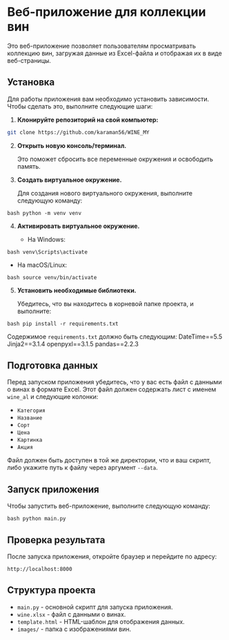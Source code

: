 # Веб-приложение для коллекции вин

Это веб-приложение позволяет пользователям просматривать коллекцию вин, загружая данные из Excel-файла и отображая их в виде веб-страницы.


## Установка

Для работы приложения вам необходимо установить зависимости. Чтобы сделать это, выполните следующие шаги:

1. **Клонируйте репозиторий на свой компьютер:**

```bash
git clone https://github.com/karaman56/WINE_MY
```

2. **Открыть новую консоль/терминал.**
   
   Это поможет сбросить все переменные окружения и освободить память.

3. **Создать виртуальное окружение.**

   Для создания нового виртуального окружения, выполните следующую команду:

```
bash python -m venv venv
```

4. **Активировать виртуальное окружение.**

   - На Windows:
```
bash venv\Scripts\activate
```
   - На macOS/Linux:
```
bash source venv/bin/activate
```

5. **Установить необходимые библиотеки.**
   
   Убедитесь, что вы находитесь в корневой папке проекта, и выполните:
```
bash pip install -r requirements.txt
```

Содержимое `requirements.txt` должно быть следующим:
DateTime==5.5 
Jinja2==3.1.4 
openpyxl==3.1.5 
pandas==2.2.3


## Подготовка данных

Перед запуском приложения убедитесь, что у вас есть файл с данными о винах в формате Excel. Этот файл должен содержать лист с именем `wine_al` и следующие колонки:
- `Категория`
- `Название`
- `Сорт`
- `Цена`
- `Картинка`
- `Акция`

Файл должен быть доступен в той же директории, что и ваш скрипт, либо укажите путь к файлу через аргумент `--data`.

## Запуск приложения

Чтобы запустить веб-приложение, выполните следующую команду:
```
bash python main.py
```


## Проверка результата

После запуска приложения, откройте браузер и перейдите по адресу:
```
http://localhost:8000 
```


## Структура проекта

- `main.py` - основной скрипт для запуска приложения.
- `wine.xlsx` - файл с данными о винах.
- `template.html` - HTML-шаблон для отображения данных.
- `images/` - папка с изображениями вин.
